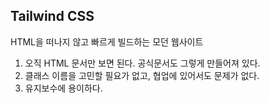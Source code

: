 ## Tailwind CSS
HTML을 떠나지 않고 빠르게 빌드하는 모던 웹사이트
1. 오직 HTML 문서만 보면 된다. 공식문서도 그렇게 만들어져 있다.
2. 클래스 이름을 고민할 필요가 없고, 협업에 있어서도 문제가 없다.
3. 유지보수에 용이하다.
